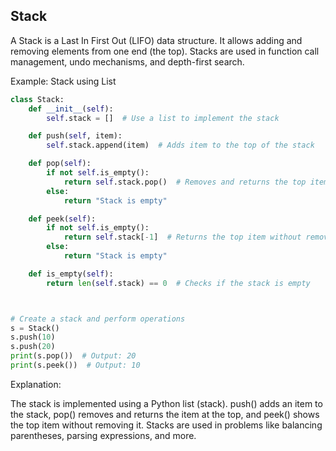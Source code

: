 ## Stack

A Stack is a Last In First Out (LIFO) data structure. It allows adding and removing elements from one end (the top). Stacks are used in function call management, undo mechanisms, and depth-first search.

Example: Stack using List


```python
class Stack:
    def __init__(self):
        self.stack = []  # Use a list to implement the stack

    def push(self, item):
        self.stack.append(item)  # Adds item to the top of the stack

    def pop(self):
        if not self.is_empty():
            return self.stack.pop()  # Removes and returns the top item
        else:
            return "Stack is empty"

    def peek(self):
        if not self.is_empty():
            return self.stack[-1]  # Returns the top item without removing
        else:
            return "Stack is empty"

    def is_empty(self):
        return len(self.stack) == 0  # Checks if the stack is empty



# Create a stack and perform operations
s = Stack()
s.push(10)
s.push(20)
print(s.pop())  # Output: 20
print(s.peek())  # Output: 10
```


Explanation:

The stack is implemented using a Python list (stack).
push() adds an item to the stack, pop() removes and returns the item at the top, and peek() shows the top item without removing it.
Stacks are used in problems like balancing parentheses, parsing expressions, and more.



